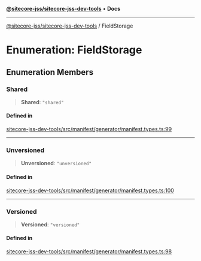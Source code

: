 [**@sitecore-jss/sitecore-jss-dev-tools**](../README.md) • **Docs**

***

[@sitecore-jss/sitecore-jss-dev-tools](../README.md) / FieldStorage

# Enumeration: FieldStorage

## Enumeration Members

### Shared

> **Shared**: `"shared"`

#### Defined in

[sitecore-jss-dev-tools/src/manifest/generator/manifest.types.ts:99](https://github.com/Sitecore/jss/blob/89250cb6aff62e727af20469a4fd43db5c3c8052/packages/sitecore-jss-dev-tools/src/manifest/generator/manifest.types.ts#L99)

***

### Unversioned

> **Unversioned**: `"unversioned"`

#### Defined in

[sitecore-jss-dev-tools/src/manifest/generator/manifest.types.ts:100](https://github.com/Sitecore/jss/blob/89250cb6aff62e727af20469a4fd43db5c3c8052/packages/sitecore-jss-dev-tools/src/manifest/generator/manifest.types.ts#L100)

***

### Versioned

> **Versioned**: `"versioned"`

#### Defined in

[sitecore-jss-dev-tools/src/manifest/generator/manifest.types.ts:98](https://github.com/Sitecore/jss/blob/89250cb6aff62e727af20469a4fd43db5c3c8052/packages/sitecore-jss-dev-tools/src/manifest/generator/manifest.types.ts#L98)
